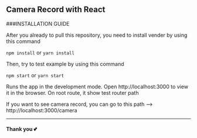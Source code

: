## Camera Record with React

###INSTALLATION GUIDE

After you already to pull this repository, you need to install vender by using this command

`npm install` or `yarn install`

Then, try to test example by using this command

`npm start` or `yarn start`

Runs the app in the development mode.
Open http://localhost:3000 to view it in the browser.
On root route, it show test router path

If you want to see camera record, you can go to this path --> http://localhost:3000/camera

<hr>

#### Thank you 💕